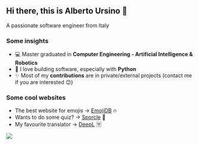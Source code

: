 ## Hi there, this is Alberto Ursino 👋

A passionate software engineer from Italy

### Some insights

- 💻 Master graduated in **Computer Engineering - Artificial Intelligence & Robotics**
- 🐍 I love building software, especially with **Python**
- ✨ Most of my **contributions** are in private/external projects (contact me if you are interested 😊)

### Some cool websites

- The best website for emojis → [EmojiDB](https://emojidb.org/emoji-emojis) 🔥
- Wants to do some quiz? → [Sporcle](https://www.sporcle.com/) 🧠
- My favourite translator → [DeepL](https://www.deepl.com/it/translator) 🈂️


![](https://komarev.com/ghpvc/?username=albertoursino&color=blueviolet&style=for-the-badge)

<!--- 
emoji: https://www.webfx.com/tools/emoji-cheat-sheet/
-->
